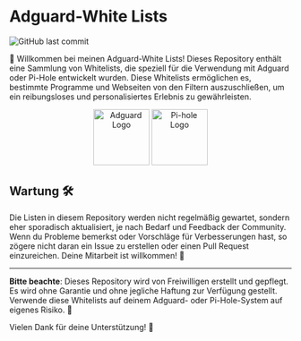 # Adguard-White Lists

![GitHub last commit](https://img.shields.io/github/last-commit/ThoKo0406/Adguard-WhiteLists)

👋 Willkommen bei meinen Adguard-White Lists! Dieses Repository enthält eine Sammlung von Whitelists, die speziell für die Verwendung mit Adguard oder Pi-Hole entwickelt wurden. Diese Whitelists ermöglichen es, bestimmte Programme und Webseiten von den Filtern auszuschließen, um ein reibungsloses und personalisiertes Erlebnis zu gewährleisten.

<p align="center">
  <img src="https://www.vectorlogo.zone/logos/adguard/adguard-ar21.svg" alt="Adguard Logo" width="100">
  <img src="https://upload.wikimedia.org/wikipedia/commons/0/00/Pi-hole_Logo.png" alt="Pi-hole Logo" width="100">
</p>


## Wartung 🛠️

Die Listen in diesem Repository werden nicht regelmäßig gewartet, sondern eher sporadisch aktualisiert, je nach Bedarf und Feedback der Community. Wenn du Probleme bemerkst oder Vorschläge für Verbesserungen hast, so zögere nicht daran ein Issue zu erstellen oder einen Pull Request einzureichen. Deine Mitarbeit ist willkommen! 🚀

---

**Bitte beachte**: Dieses Repository wird von Freiwilligen erstellt und gepflegt. Es wird ohne Garantie und ohne jegliche Haftung zur Verfügung gestellt. Verwende diese Whitelists auf deinem Adguard- oder Pi-Hole-System auf eigenes Risiko. 🚫

Vielen Dank für deine Unterstützung! 👏
